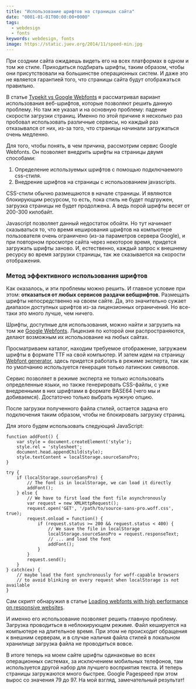 ```yaml
---
title: "Использование шрифтов на страницах сайта"
date: "0001-01-01T00:00:00+0000"
tags:
  - webdesign
  - fonts
keywords: webdesign, fonts
image: https://static.juev.org/2014/11/speed-min.jpg
---
```

При созднии сайта ожидаешь видеть его на всех платформах в одном и том же стиле. Приходиться подбирать шрифты, таким образом, чтобы они присутствовали на большинстве операционных систем. И даже это не является гарантией того, что страницы сайта будут отображаться правильно.

В статье [Typekit vs Google Webfonts](/2012/11/04/typekit-vs-google-webfonts/) я рассматривал вариант использования веб-шрифтов, которые позволяют решить данную проблему. Но там же указал и на основную проблему: падение скорости загрузки страниц. Именно по этой причине я несколько раз пробовал использовать различные сервисы, но каждый раз отказывался от них, из-за того, что страницы начинали загружаться очень медленно.

Для того, чтобы понять, в чем причина, рассмотрим сервис Google Webfonts. Он позволяет внедрить шрифты на страницы двумя способами:

1. Определение используемых шрифтов с помощью подключаемого css-стиля.
2. Внедрение шрифтов на страницы с использованием javascripts.

CSS-стили обычно размещаются в начале страницы. И являются блокирующим ресурсом, то есть, пока стиль не будет подгружен, загрузка страницы не будет продолжена. А ведь порой шрифты весят от 200-300 килобайт.

Javascript позволяет данный недостаток обойти. Но тут начинает сказываться то, что время кеширования шрифтов на компьютере пользователя очень ограничено (из-за параметров сервера Google), и при повторном просмотре сайта через некоторое время, придется загружать шрифты заново. И, естественно, каждый запрос к внешнему ресурсу во время загрузки страницы, так же сказывается на скорости отображения.

### Метод эффективного использования шрифтов

Как оказалось, и эти проблемы можно решить. И главное условие при этом: **отказаться от любых сервисов раздачи вебшрифтов**. Размещать шрифты непосредственно на своем сайте. Да, это значительно сужает диапазон доступных шрифтов из-за лицензионных ограничений. Но все-таки это много лучше, чем ничего.

Шрифты, доступные для использования, можно найти и загрузить на том же [Google Webfonts](http://www.google.com/fonts). Лицензия по которой они распространяются, делают возможным их использование на любых сайтах.

Просматриваем каталог, находим требуемое отображение, загружаем шрифты в формате TTF на свой компьютер. И затем идем на страницу [Webfont generator](http://www.fontsquirrel.com/tools/webfont-generator), здесь придется работать в режиме эксперта, так как по умолчанию используется генерация только латинских символов.

Сервис позволяет в режиме эксперта не только использовать определенные языки, но также генерировать CSS-файлы, с уже внедренными в них шрифтами в формате BASE64 (чего мы и добиваемся). Достаточно только выбрать нужную опцию.

После загрузки полученного файла стилей, остается задача его подключения таким образом, чтобы не блокировать загрузку страниц.

Для этого будем использовать следующий JavaScript:

    function addFont() {
        var style = document.createElement('style');
        style.rel = 'stylesheet';
        document.head.appendChild(style);
        style.textContent = localStorage.sourceSansPro;
    }

    try {
        if (localStorage.sourceSansPro) {
            // The font is in localStorage, we can load it directly
            addFont();
        } else {
            // We have to first load the font file asynchronously
            var request = new XMLHttpRequest();
            request.open('GET', '/path/to/source-sans-pro.woff.css', true);
            request.onload = function() {
                if (request.status >= 200 && request.status < 400) {
                    // We save the file in localStorage
                    localStorage.sourceSansPro = request.responseText;
                    // ... and load the font
                    addFont();
                }
            }
            request.send();
        }
    } catch(ex) {
        // maybe load the font synchronously for woff-capable browsers
        // to avoid blinking on every request when localStorage is not available
    }

Сам скрипт обнаружил в статье [Loading webfonts with high performance on responsive websites](http://bdadam.com/blog/loading-webfonts-with-high-performance.html).

И именно его использование позволяет решить главную проблему. Загрузка проводиться в неблокирующем режиме. Файл кешируется на компьютере на длительное время. При этом не происходит обращения к внешним серверам, и в случае наличия файла стилей в локальном хранилище загрузка файла не проводиться вовсе.

В итоге теперь на моем сайте шрифты одинаковые во всех операционных системах, за исключением мобильных телефонов, там используется другой набор для лучшего восприятия текста. И теперь страницы загружаются много быстрее. Google Pagespeed при этом вырос со значения 79 до 97. На мой взгляд, замечательный результат!
